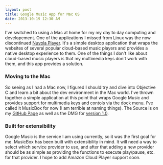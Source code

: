 ```yaml
---
layout: post
title: Google Music App for Mac OS
date: 2013-10-19 12:30 AM
---
```

I've switched to using a Mac at home for my my day to day computing and developement.  One of the applications I missed
from Linux was the now discontinued [Nuvola Player](http://nuvolaplayer.fenryxo.cz/home.html).  It's a simple desktop
application that wraps the websites of several popular cloud-based music players and provides a native desktop experience
to them.  One of the things I don't like about cloud-based music players is that my multimedia keys don't work with them,
and this app provides a solution.

### Moving to the Mac
So seeing as I had a Mac now, I figured I should try and dive into Objective C and learn a bit about the dev environment
in the Mac world.  I've thrown together a simple application at this point that wraps Google Music and provides support
for multimedia keys and contols via the dock menu.  I've called it MusicBox for now (I am terrible at naming things).  The
Source is on my [GitHub Page](https://github.com/coryflucas/MusicBox) as well as the DMG for
[version 1.0](https://github.com/coryflucas/MusicBox/releases/tag/1.0).

### Built for extensibility
Google Music is the service I am using currently, so it was the first goal for me.  MusicBox has been built with
extensibility in mind.  It will need a way to select which service provider to use, and after that adding a new provider
should be as simple as providing the functions to execute play/pause, etc. for that provider.  I hope to add Amazon Cloud
Player support soon.
